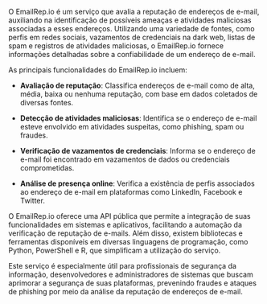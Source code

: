
O EmailRep.io é um serviço que avalia a reputação de endereços de e-mail, auxiliando na identificação de possíveis ameaças e atividades maliciosas associadas a esses endereços. Utilizando uma variedade de fontes, como perfis em redes sociais, vazamentos de credenciais na dark web, listas de spam e registros de atividades maliciosas, o EmailRep.io fornece informações detalhadas sobre a confiabilidade de um endereço de e-mail. 

As principais funcionalidades do EmailRep.io incluem:

- **Avaliação de reputação**: Classifica endereços de e-mail como de alta, média, baixa ou nenhuma reputação, com base em dados coletados de diversas fontes.

- **Detecção de atividades maliciosas**: Identifica se o endereço de e-mail esteve envolvido em atividades suspeitas, como phishing, spam ou fraudes.

- **Verificação de vazamentos de credenciais**: Informa se o endereço de e-mail foi encontrado em vazamentos de dados ou credenciais comprometidas.

- **Análise de presença online**: Verifica a existência de perfis associados ao endereço de e-mail em plataformas como LinkedIn, Facebook e Twitter.

O EmailRep.io oferece uma API pública que permite a integração de suas funcionalidades em sistemas e aplicativos, facilitando a automação da verificação de reputação de e-mails. Além disso, existem bibliotecas e ferramentas disponíveis em diversas linguagens de programação, como Python, PowerShell e R, que simplificam a utilização do serviço. 

Este serviço é especialmente útil para profissionais de segurança da informação, desenvolvedores e administradores de sistemas que buscam aprimorar a segurança de suas plataformas, prevenindo fraudes e ataques de phishing por meio da análise da reputação de endereços de e-mail. 